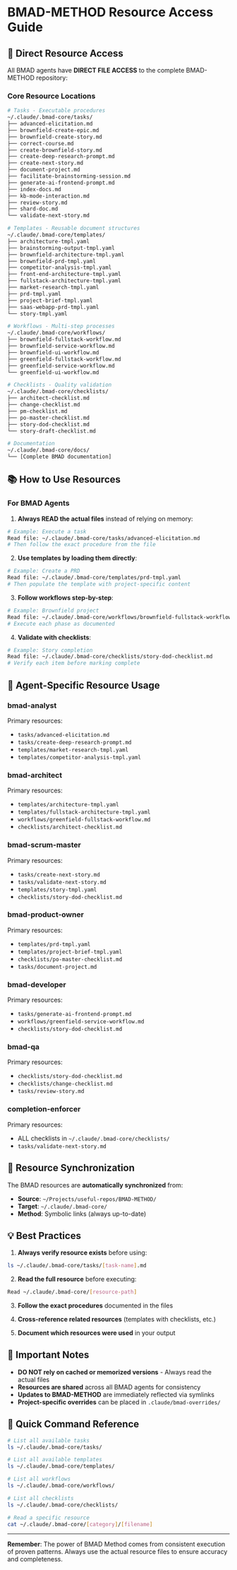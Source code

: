 # BMAD-METHOD Resource Access Guide

## 🔗 Direct Resource Access

All BMAD agents have **DIRECT FILE ACCESS** to the complete BMAD-METHOD repository:

### Core Resource Locations
```bash
# Tasks - Executable procedures
~/.claude/.bmad-core/tasks/
├── advanced-elicitation.md
├── brownfield-create-epic.md
├── brownfield-create-story.md
├── correct-course.md
├── create-brownfield-story.md
├── create-deep-research-prompt.md
├── create-next-story.md
├── document-project.md
├── facilitate-brainstorming-session.md
├── generate-ai-frontend-prompt.md
├── index-docs.md
├── kb-mode-interaction.md
├── review-story.md
├── shard-doc.md
└── validate-next-story.md

# Templates - Reusable document structures
~/.claude/.bmad-core/templates/
├── architecture-tmpl.yaml
├── brainstorming-output-tmpl.yaml
├── brownfield-architecture-tmpl.yaml
├── brownfield-prd-tmpl.yaml
├── competitor-analysis-tmpl.yaml
├── front-end-architecture-tmpl.yaml
├── fullstack-architecture-tmpl.yaml
├── market-research-tmpl.yaml
├── prd-tmpl.yaml
├── project-brief-tmpl.yaml
├── saas-webapp-prd-tmpl.yaml
└── story-tmpl.yaml

# Workflows - Multi-step processes
~/.claude/.bmad-core/workflows/
├── brownfield-fullstack-workflow.md
├── brownfield-service-workflow.md
├── brownfield-ui-workflow.md
├── greenfield-fullstack-workflow.md
├── greenfield-service-workflow.md
└── greenfield-ui-workflow.md

# Checklists - Quality validation
~/.claude/.bmad-core/checklists/
├── architect-checklist.md
├── change-checklist.md
├── pm-checklist.md
├── po-master-checklist.md
├── story-dod-checklist.md
└── story-draft-checklist.md

# Documentation
~/.claude/.bmad-core/docs/
└── [Complete BMAD documentation]
```

## 📚 How to Use Resources

### For BMAD Agents

1. **Always READ the actual files** instead of relying on memory:
```bash
# Example: Execute a task
Read file: ~/.claude/.bmad-core/tasks/advanced-elicitation.md
# Then follow the exact procedure from the file
```

2. **Use templates by loading them directly**:
```bash
# Example: Create a PRD
Read file: ~/.claude/.bmad-core/templates/prd-tmpl.yaml
# Then populate the template with project-specific content
```

3. **Follow workflows step-by-step**:
```bash
# Example: Brownfield project
Read file: ~/.claude/.bmad-core/workflows/brownfield-fullstack-workflow.md
# Execute each phase as documented
```

4. **Validate with checklists**:
```bash
# Example: Story completion
Read file: ~/.claude/.bmad-core/checklists/story-dod-checklist.md
# Verify each item before marking complete
```

## 🤖 Agent-Specific Resource Usage

### bmad-analyst
Primary resources:
- `tasks/advanced-elicitation.md`
- `tasks/create-deep-research-prompt.md`
- `templates/market-research-tmpl.yaml`
- `templates/competitor-analysis-tmpl.yaml`

### bmad-architect
Primary resources:
- `templates/architecture-tmpl.yaml`
- `templates/fullstack-architecture-tmpl.yaml`
- `workflows/greenfield-fullstack-workflow.md`
- `checklists/architect-checklist.md`

### bmad-scrum-master
Primary resources:
- `tasks/create-next-story.md`
- `tasks/validate-next-story.md`
- `templates/story-tmpl.yaml`
- `checklists/story-dod-checklist.md`

### bmad-product-owner
Primary resources:
- `templates/prd-tmpl.yaml`
- `templates/project-brief-tmpl.yaml`
- `checklists/po-master-checklist.md`
- `tasks/document-project.md`

### bmad-developer
Primary resources:
- `tasks/generate-ai-frontend-prompt.md`
- `workflows/greenfield-service-workflow.md`
- `checklists/story-dod-checklist.md`

### bmad-qa
Primary resources:
- `checklists/story-dod-checklist.md`
- `checklists/change-checklist.md`
- `tasks/review-story.md`

### completion-enforcer
Primary resources:
- ALL checklists in `~/.claude/.bmad-core/checklists/`
- `tasks/validate-next-story.md`

## 🔄 Resource Synchronization

The BMAD resources are **automatically synchronized** from:
- **Source**: `~/Projects/useful-repos/BMAD-METHOD/`
- **Target**: `~/.claude/.bmad-core/`
- **Method**: Symbolic links (always up-to-date)

## 💡 Best Practices

1. **Always verify resource exists** before using:
```bash
ls ~/.claude/.bmad-core/tasks/[task-name].md
```

2. **Read the full resource** before executing:
```bash
Read ~/.claude/.bmad-core/[resource-path]
```

3. **Follow the exact procedures** documented in the files

4. **Cross-reference related resources** (templates with checklists, etc.)

5. **Document which resources were used** in your output

## 🚨 Important Notes

- **DO NOT rely on cached or memorized versions** - Always read the actual files
- **Resources are shared** across all BMAD agents for consistency
- **Updates to BMAD-METHOD** are immediately reflected via symlinks
- **Project-specific overrides** can be placed in `.claude/bmad-overrides/`

## 🔗 Quick Command Reference

```bash
# List all available tasks
ls ~/.claude/.bmad-core/tasks/

# List all available templates
ls ~/.claude/.bmad-core/templates/

# List all workflows
ls ~/.claude/.bmad-core/workflows/

# List all checklists
ls ~/.claude/.bmad-core/checklists/

# Read a specific resource
cat ~/.claude/.bmad-core/[category]/[filename]
```

---

**Remember**: The power of BMAD Method comes from consistent execution of proven patterns. Always use the actual resource files to ensure accuracy and completeness.